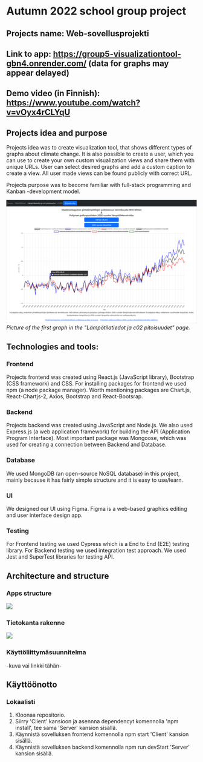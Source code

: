 # Autumn 2022 school group project

## Projects name: Web-sovellusprojekti

## Link to app: https://group5-visualizationtool-gbn4.onrender.com/ (data for graphs may appear delayed)

## Demo video (in Finnish): https://www.youtube.com/watch?v=vOyx4rCLYqU

## Projects idea and purpose
Projects idea was to create visualization tool, that shows different types of graphs about climate change. It is also possible to create a user, which you can use to create your own custom visualization views and share them with unique URLs. User can select desired graphs and add a custom caption to create a view. All user made views can be found publicly with correct URL.

Projects purpose was to become familiar with full-stack programming and Kanban -development model.

![](Client/src/assets/Kuvaaja1.png)
*Picture of the first graph in the "Lämpötilatiedot ja c02 pitoisuudet" page.*

## Technologies and tools: 

### Frontend

Projects frontend was created using React.js (JavaScript library), Bootstrap (CSS framework) and CSS. For installing packages for frontend we used npm (a node package manager). Worth mentioning packages are Chart.js, React-Chartjs-2, Axios, Bootstrap and React-Bootsrap.

### Backend

Projects backend was created using JavaScript and Node.js. We also used Express.js (a web application framework) for building the API (Application Program Interface). Most important package was Mongoose, which was used for creating a connection between Backend and Database.


### Database

We used MongoDB (an open-source NoSQL database) in this project, mainly because it has fairly simple structure and it is easy to use/learn.

### UI

We designed our UI using Figma. Figma is a web-based graphics editing and user interface design app.

### Testing

For Frontend testing we used Cypress which is a End to End (E2E) testing library.
For Backend testing we used integration test approach. We used Jest and SuperTest libraries for testing API.

## Architecture and structure

### Apps structure
![](Client/src/assets/Arkkitehtuuri.png)

### Tietokanta rakenne
![](Client/src/assets/Tietokanta1.png)

### Käyttöliittymäsuunnitelma
-kuva vai linkki tähän-

## Käyttöönotto

### Lokaalisti

1. Kloonaa repositorio.
2. Siirry 'Client' kansioon ja asennna dependencyt komennolla 'npm install', tee sama 'Server' kansion sisällä.
3. Käynnistä sovelluksen frontend komennolla npm start 'Client' kansion sisällä.
4. Käynnistä sovelluksen backend komennolla npm run devStart 'Server' kansion sisällä.
